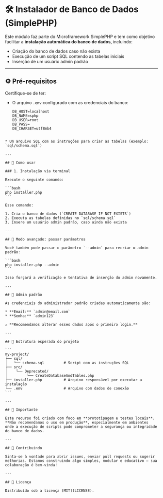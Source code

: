 # 🛠️ Instalador de Banco de Dados (SimplePHP)

Este módulo faz parte do Microframework SimplePHP e tem como objetivo facilitar a **instalação automática do banco de dados**, incluindo:

- Criação do banco de dados caso não exista
- Execução de um script SQL contendo as tabelas iniciais
- Inserção de um usuário admin padrão

---

## ⚙️ Pré-requisitos

Certifique-se de ter:

- O arquivo `.env` configurado com as credenciais do banco:
  ```env
  DB_HOST=localhost
  DB_NAME=sphp
  DB_USER=root
  DB_PASS=
  DB_CHARSET=utf8mb4
````

* Um arquivo SQL com as instruções para criar as tabelas (exemplo: `sql/schema.sql`)

---

## 🚀 Como usar

### 1. Instalação via terminal

Execute o seguinte comando:

```bash
php installer.php
```

Esse comando:

1. Cria o banco de dados (`CREATE DATABASE IF NOT EXISTS`)
2. Executa as tabelas definidas no `sql/schema.sql`
3. Insere um usuário admin padrão, caso ainda não exista

---

## 🧪 Modo avançado: passar parâmetros

Você também pode passar o parâmetro `--admin` para recriar o admin padrão:

```bash
php installer.php --admin
```

Isso forçará a verificação e tentativa de inserção do admin novamente.

---

## 👤 Admin padrão

As credenciais do administrador padrão criadas automaticamente são:

* **Email:** `admin@email.com`
* **Senha:** `admin123`

⚠️ **Recomendamos alterar esses dados após o primeiro login.**

---

## 🧱 Estrutura esperada do projeto

```
my-project/
├── sql/
│   └── schema.sql         # Script com as instruções SQL
├── src/
│    └── Deprecated/
│         └── CreateDatabaseAndTables.php
├── installer.php          # Arquivo responsável por executar a instalação
└── .env                   # Arquivo com dados de conexão
```

---

## 🛑 Importante

Este recurso foi criado com foco em **prototipagem e testes locais**. **Não recomendamos o uso em produção**, especialmente em ambientes onde a execução de scripts pode comprometer a segurança ou integridade do banco de dados.

---

## 🤝 Contribuindo

Sinta-se à vontade para abrir issues, enviar pull requests ou sugerir melhorias. Estamos construindo algo simples, modular e educativo — sua colaboração é bem-vinda!

---

## 📄 Licença

Distribuído sob a licença [MIT](LICENSE).